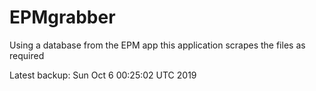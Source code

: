 # EPMgrabber
Using a database from the EPM app this application scrapes the files as required


Latest backup: Sun Oct 6 00:25:02 UTC 2019
